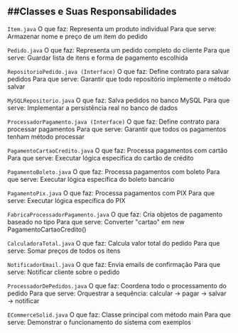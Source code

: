 ##Classes e Suas Responsabilidades
---
```Item.java```
O que faz: Representa um produto individual
Para que serve: Armazenar nome e preço de um item do pedido

```Pedido.java```
O que faz: Representa um pedido completo do cliente
Para que serve: Guardar lista de itens e forma de pagamento escolhida

```RepositorioPedido.java (Interface)```
O que faz: Define contrato para salvar pedidos
Para que serve: Garantir que todo repositório implemente o método salvar

```MySQLRepositorio.java```
O que faz: Salva pedidos no banco MySQL
Para que serve: Implementar a persistência real no banco de dados

```ProcessadorPagamento.java (Interface)```
O que faz: Define contrato para processar pagamentos
Para que serve: Garantir que todos os pagamentos tenham método processar

```PagamentoCartaoCredito.java```
O que faz: Processa pagamentos com cartão
Para que serve: Executar lógica específica do cartão de crédito

```PagamentoBoleto.java```
O que faz: Processa pagamentos com boleto
Para que serve: Executar lógica específica do boleto bancário

```PagamentoPix.java```
O que faz: Processa pagamentos com PIX
Para que serve: Executar lógica específica do PIX

```FabricaProcessadorPagamento.java```
O que faz: Cria objetos de pagamento baseado no tipo
Para que serve: Converter "cartao" em new PagamentoCartaoCredito()

```CalculadoraTotal.java```
O que faz: Calcula valor total do pedido
Para que serve: Somar preços de todos os itens

```NotificadorEmail.java```
O que faz: Envia emails de confirmação
Para que serve: Notificar cliente sobre o pedido

```ProcessadorDePedidos.java```
O que faz: Coordena todo o processamento do pedido
Para que serve: Orquestrar a sequência: calcular → pagar → salvar → notificar

```ECommerceSolid.java```
O que faz: Classe principal com método main
Para que serve: Demonstrar o funcionamento do sistema com exemplos
